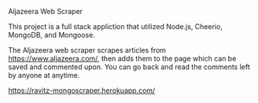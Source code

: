 Aljazeera Web Scraper

This project is a full stack appliction that utilized Node.js, Cheerio, MongoDB, and Mongoose.

The Aljazeera web scraper scrapes articles from https://www.aljazeera.com/, then adds them to the page which can be saved and commented upon.  You can go back and read the comments left by anyone at anytime.

https://ravitz-mongoscraper.herokuapp.com/
